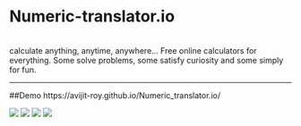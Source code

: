 # Numeric-translator.io
<br>
calculate anything, anytime, anywhere... Free online calculators for everything. Some solve problems, some satisfy curiosity and some simply for fun.
<br>
<hr>
##Demo
https://avijit-roy.github.io/Numeric_translator.io/

![](https://raw.githubusercontent.com/Avijit-roy/Numeric_translator.io/main/screenshots/Screenshot_20221126_094507.png)
![](https://raw.githubusercontent.com/Avijit-roy/Numeric_translator.io/main/screenshots/Screenshot_20221126_093850.png)
![](https://raw.githubusercontent.com/Avijit-roy/Numeric_translator.io/main/screenshots/Screenshot_20221126_094006.png)
![](https://raw.githubusercontent.com/Avijit-roy/Numeric_translator.io/main/screenshots/Screenshot_20221126_094728.png)


